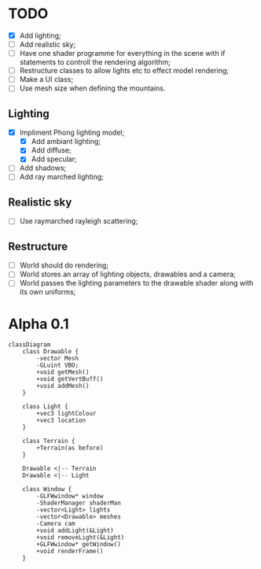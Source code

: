 # TODO
- [x] Add lighting;
- [ ] Add realistic sky;
- [ ] Have one shader programme for everything in the scene with if statements to controll the rendering algorithm;
- [ ] Restructure classes to allow lights etc to effect model rendering;
- [ ] Make a UI class;
- [ ] Use mesh size when defining the mountains.
## Lighting
- [x] Impliment Phong lighting model;
    - [x] Add ambiant lighting;
    - [x] Add diffuse;
    - [x] Add specular;
- [ ] Add shadows;
- [ ] Add ray marched lighting;
## Realistic sky
- [ ] Use raymarched rayleigh scattering;

## Restructure
- [ ] World should do rendering;
- [ ] World stores an array of lighting objects, drawables and a camera;
- [ ] World passes the lighting parameters to the drawable shader along with its own uniforms;

# Alpha 0.1

```Mermaid
classDiagram
    class Drawable {
        -vector Mesh
        -GLuint VBO;
        +void getMesh()
        +void getVertBuff()
        +void addMesh()
    }

    class Light {
        +vec3 lightColour
        +vec3 location
    }

    class Terrain {
        +Terrain(as before)
    }

    Drawable <|-- Terrain
    Drawable <|-- Light

    class Window {
        -GLFWwindow* window
        -ShaderManager shaderMan
        -vector<Light> lights
        -vector<Drawable> meshes
        -Camera cam
        +void addLight(&Light)
        +void removeLight(&Light)
        +GLFWwindow* getWindow()
        +void renderFrame()
    }
```
